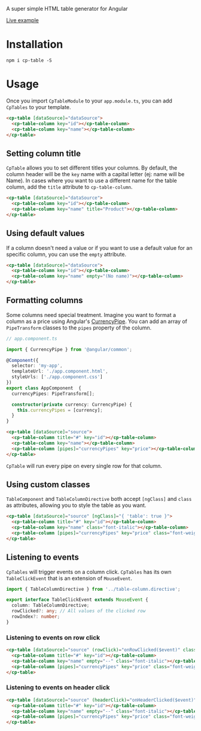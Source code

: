 A super simple HTML table generator for Angular

[Live example]()

# Installation
`npm i cp-table -S`

# Usage
Once you import `CpTableModule` to your `app.module.ts`, you can add `CpTables` to your template.

```html
<cp-table [dataSource]="dataSource">
  <cp-table-column key="id"></cp-table-column>
  <cp-table-column key="name"></cp-table-column>
</cp-table>
```

## Setting column title
`CpTable` allows you to set different titles your columns. By default, the column header will be the `key` name with a capital letter (ej: name will be Name).
In cases where you want to use a different name for the table column, add the `title` attribute to `cp-table-column`.

```html
<cp-table [dataSource]="dataSource">
  <cp-table-column key="id"></cp-table-column>
  <cp-table-column key="name" title="Product"></cp-table-column>
</cp-table>
```

## Using default values
If a column doesn't need a value or if you want to use a default value for an specific column, you can use the `empty` attribute.

```html
<cp-table [dataSource]="dataSource">
  <cp-table-column key="id"></cp-table-column>
  <cp-table-column key="name" empty="(No name)"></cp-table-column>
</cp-table>
```

## Formatting columns
Some columns need special treatment. Imagine you want to format a column as a price using Angular's [CurrencyPipe](https://angular.io/api/common/CurrencyPipe). You can add an array of `PipeTransform` classes to the `pipes` property of the column.

```typescript
// app.component.ts

import { CurrencyPipe } from '@angular/common';

@Component({
  selector: 'my-app',
  templateUrl: './app.component.html',
  styleUrls: ['./app.component.css']
})
export class AppComponent  {
  currencyPipes: PipeTransform[];

  constructor(private currency: CurrencyPipe) {
    this.currencyPipes = [currency];
  }
}
```
```html
<cp-table [dataSource]="source">
  <cp-table-column title="#" key="id"></cp-table-column>
  <cp-table-column key="name"></cp-table-column>
  <cp-table-column [pipes]="currencyPipes" key="price"></cp-table-column>
</cp-table>
```

`CpTable` will run every pipe on every single row for that column.

## Using custom classes
`TableComponent` and `TableColumnDirective` both accept `[ngClass]` and `class` as attributes, allowing you to style the table as you want.

```html
<cp-table [dataSource]="source" [ngClass]="{ 'table': true }">
  <cp-table-column title="#" key="id"></cp-table-column>
  <cp-table-column key="name" class="font-italic"></cp-table-column>
  <cp-table-column [pipes]="currencyPipes" key="price" class="font-weight-bold"></cp-table-column>
</cp-table>
```

## Listening to events
`CpTables` will trigger events on a column click. `CpTables` has its own `TableClickEvent` that is an extension of `MouseEvent`.

```typescript
import { TableColumnDirective } from '../table-column.directive';

export interface TableClickEvent extends MouseEvent {
  column: TableColumnDirective;
  rowClicked?: any; // All values of the clicked row
  rowIndex?: number;
}
```

### Listening to events on row click

```html
<cp-table [dataSource]="source" (rowClick)="onRowClicked($event)" class="table">
  <cp-table-column title="#" key="id"></cp-table-column>
  <cp-table-column key="name" empty="--" class="font-italic"></cp-table-column>
  <cp-table-column [pipes]="currencyPipes" key="price" class="font-weight-bold"></cp-table-column>
</cp-table>
```

### Listening to events on header click
```html
<cp-table [dataSource]="source" (headerClick)="onHeaderClicked($event)" class="table">
  <cp-table-column title="#" key="id"></cp-table-column>
  <cp-table-column key="name" empty="--" class="font-italic"></cp-table-column>
  <cp-table-column [pipes]="currencyPipes" key="price" class="font-weight-bold"></cp-table-column>
</cp-table>
```
